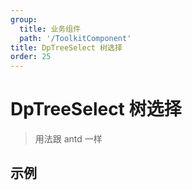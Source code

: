 ```yaml
---
group:
  title: 业务组件
  path: '/ToolkitComponent'
title: DpTreeSelect 树选择
order: 25
---
```


# DpTreeSelect 树选择

> 用法跟 antd 一样

## 示例

<code src="./demo.tsx"></code>
